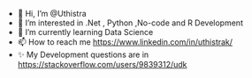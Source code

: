 - 👋 Hi, I’m @Uthistra
- 👀 I’m interested in .Net , Python ,No-code and R Development
- 🌱 I’m currently learning Data Science
- 📫 How to reach me https://www.linkedin.com/in/uthistrak/
- ✨ My Development questions are in https://stackoverflow.com/users/9839312/udk

<!---
Uthistra/Uthistra is a ✨ special ✨ repository because its `README.md` (this file) appears on your GitHub profile.
You can click the Preview link to take a look at your changes.
--->
